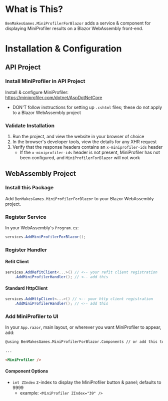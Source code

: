 # What is This?

`BenMakesGames.MiniProfilerForBlazor` adds a service & component for displaying MiniProfiler results on a Blazor WebAssembly front-end.

# Installation & Configuration

## API Project

### Install MiniProfiler in API Project

Install & configure MiniProfiler: https://miniprofiler.com/dotnet/AspDotNetCore

* DON'T follow instructions for setting up `.cshtml` files; these do not apply to a Blazor WebAssembly project

### Validate Installation

1. Run the project, and view the website in your browser of choice
2. In the browser's developer tools, view the details for any XHR request
3. Verify that the response headers contains an `x-miniprofiler-ids` header
   * If the `x-miniprofiler-ids` header is not present, MiniProfiler has not been configured, and `MiniProfilerForBlazor` will not work

## WebAssembly Project

### Install this Package

Add `BenMakesGames.MiniProfilerForBlazor` to your Blazor WebAssembly project.

### Register Service

In your WebAssembly's `Program.cs`:

```c#
services.AddMiniProfilerForBlazor();
```

### Register Handler

#### Refit Client

```c#
services.AddRefitClient<...>() // <-- your refit client registration
    .AddMiniProfilerHandler(); // <-- add this
```

#### Standard HttpClient

```c#
services.AddHttpClient<...>() // <-- your http client registration
    .AddMiniProfilerHandler(); // <-- add this
```

### Add MiniProfiler to UI

In your `App.razor`, main layout, or wherever you want MiniProfiler to appear, add:

```html
@using BenMakesGames.MiniProfilerForBlazor.Components // or add this to your _Imports.razor; up to you

...

<MiniProfiler />
```

#### Component Options

* `int ZIndex` z-index to display the MiniProfiler button & panel; defaults to 9999
  * example: `<MiniProfiler ZIndex="39" />`

